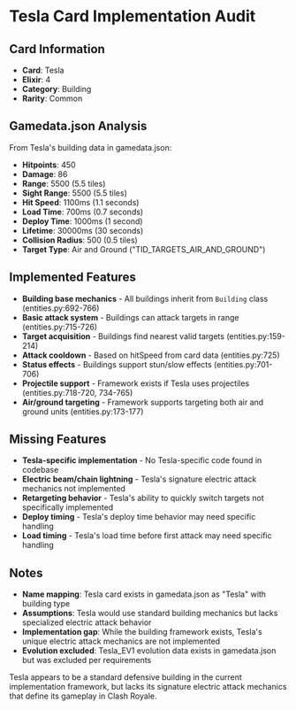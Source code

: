 # Tesla Card Implementation Audit

## Card Information
- **Card**: Tesla
- **Elixir**: 4
- **Category**: Building
- **Rarity**: Common

## Gamedata.json Analysis
From Tesla's building data in gamedata.json:
- **Hitpoints**: 450
- **Damage**: 86
- **Range**: 5500 (5.5 tiles)
- **Sight Range**: 5500 (5.5 tiles)
- **Hit Speed**: 1100ms (1.1 seconds)
- **Load Time**: 700ms (0.7 seconds)
- **Deploy Time**: 1000ms (1 second)
- **Lifetime**: 30000ms (30 seconds)
- **Collision Radius**: 500 (0.5 tiles)
- **Target Type**: Air and Ground ("TID_TARGETS_AIR_AND_GROUND")

## Implemented Features
- **Building base mechanics** - All buildings inherit from `Building` class (entities.py:692-766)
- **Basic attack system** - Buildings can attack targets in range (entities.py:715-726)
- **Target acquisition** - Buildings find nearest valid targets (entities.py:159-214)
- **Attack cooldown** - Based on hitSpeed from card data (entities.py:725)
- **Status effects** - Buildings support stun/slow effects (entities.py:701-706)
- **Projectile support** - Framework exists if Tesla uses projectiles (entities.py:718-720, 734-765)
- **Air/ground targeting** - Framework supports targeting both air and ground units (entities.py:173-177)

## Missing Features
- **Tesla-specific implementation** - No Tesla-specific code found in codebase
- **Electric beam/chain lightning** - Tesla's signature electric attack mechanics not implemented
- **Retargeting behavior** - Tesla's ability to quickly switch targets not specifically implemented
- **Deploy timing** - Tesla's deploy time behavior may need specific handling
- **Load timing** - Tesla's load time before first attack may need specific handling

## Notes
- **Name mapping**: Tesla card exists in gamedata.json as "Tesla" with building type
- **Assumptions**: Tesla would use standard building mechanics but lacks specialized electric attack behavior
- **Implementation gap**: While the building framework exists, Tesla's unique electric attack mechanics are not implemented
- **Evolution excluded**: Tesla_EV1 evolution data exists in gamedata.json but was excluded per requirements

 Tesla appears to be a standard defensive building in the current implementation framework, but lacks its signature electric attack mechanics that define its gameplay in Clash Royale.